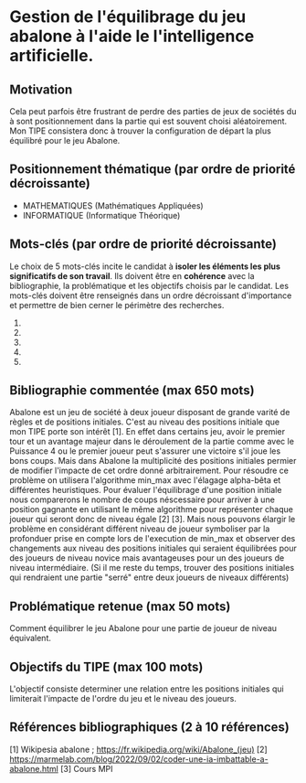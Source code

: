 # Gestion de l'équilibrage du jeu abalone à l'aide le l'intelligence artificielle.

## Motivation
Cela peut parfois être frustrant de perdre des parties de jeux de sociétés du à sont positionnement dans la partie qui est souvent choisi aléatoirement.
Mon TIPE consistera donc à trouver la configuration de départ la plus équilibré pour le jeu Abalone.

## Positionnement thématique (par ordre de priorité décroissante)

- MATHEMATIQUES (Mathématiques Appliquées)
- INFORMATIQUE (Informatique Théorique)


## Mots-clés (par ordre de priorité décroissante)

Le choix de 5 mots-clés incite le candidat à **isoler les éléments les plus significatifs de son travail**. Ils doivent être en **cohérence** avec la bibliographie, la problématique et les objectifs choisis par le candidat. Les mots-clés doivent être renseignés dans un ordre décroissant d'importance et permettre de bien cerner le périmètre des recherches.

1.
2.
3.
4.
5.


## Bibliographie commentée (max 650 mots)

Abalone est un jeu de société à deux joueur disposant de grande varité de règles et de positions initiales.
C'est au niveau des positions initiale que mon TIPE porte son intérêt [1].
En effet dans certains jeu, avoir le premier tour et un avantage majeur dans le déroulement de la partie comme avec le Puissance 4 ou le premier joueur peut s'assurer une victoire s'il joue les bons coups. Mais dans Abalone la multiplicité des positions initiales permier de modifier l'impacte de cet ordre donné arbitrairement.
Pour résoudre ce problème on utilisera l'algorithme min_max avec l'élagage alpha-bêta et différentes heuristiques.
Pour évaluer l'équilibrage d'une position initiale nous comparerons le nombre de coups néscessaire pour arriver à une position gagnante en utilisant le même algorithme pour représenter chaque joueur qui seront donc de niveau égale [2] [3].
Mais nous pouvons élargir le problème en considérant différent niveau de joueur symboliser par la profonduer prise en compte lors de l'execution de min_max et observer des changements aux niveau des positions initiales qui seraient équilibrées pour des joueurs de niveau novice mais avantageuses pour un des joueurs de niveau intermédiaire.
(Si il me reste du temps, trouver des positions initiales qui rendraient une partie "serré" entre deux joueurs de niveaux différents)

## Problématique retenue (max 50 mots)

Comment équilibrer le jeu Abalone pour une partie de joueur de niveau équivalent.


## Objectifs du TIPE (max 100 mots)

L'objectif consiste determiner une relation entre les positions initiales qui limiterait l'impacte de l'ordre du jeu et le niveau des joueurs.

## Références bibliographiques (2 à 10 références)

[1] Wikipesia abalone ; https://fr.wikipedia.org/wiki/Abalone_(jeu) 
[2] https://marmelab.com/blog/2022/09/02/coder-une-ia-imbattable-a-abalone.html 
[3] Cours MPI
